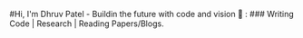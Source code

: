 #Hi, I'm Dhruv Patel - Buildin the future with code and vision
📜 : ### Writing Code | Research | Reading Papers/Blogs.

